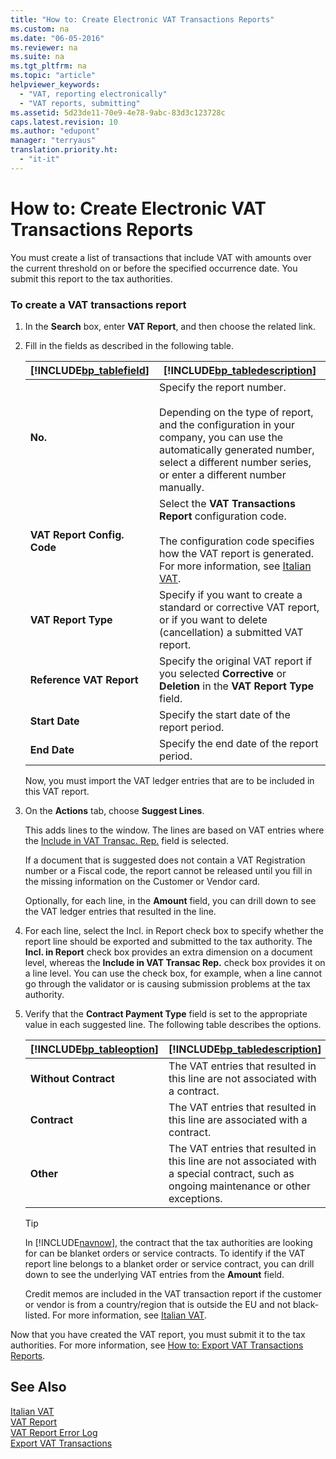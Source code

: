 ```yaml
---
title: "How to: Create Electronic VAT Transactions Reports"
ms.custom: na
ms.date: "06-05-2016"
ms.reviewer: na
ms.suite: na
ms.tgt_pltfrm: na
ms.topic: "article"
helpviewer_keywords: 
  - "VAT, reporting electronically"
  - "VAT reports, submitting"
ms.assetid: 5d23de11-70e9-4e78-9abc-83d3c123728c
caps.latest.revision: 10
ms.author: "edupont"
manager: "terryaus"
translation.priority.ht: 
  - "it-it"
---
```

# How to: Create Electronic VAT Transactions Reports
You must create a list of transactions that include VAT with amounts over the current threshold on or before the specified occurrence date. You submit this report to the tax authorities.  
  
### To create a VAT transactions report  
  
1.  In the **Search** box, enter **VAT Report**, and then choose the related link.  
  
2.  Fill in the fields as described in the following table.  
  
    |[!INCLUDE[bp_tablefield](../../ApplicationDesign/includes/bp_tablefield_md.md)]|[!INCLUDE[bp_tabledescription](../../ApplicationDesign/includes/bp_tabledescription_md.md)]|  
    |---------------------------------|---------------------------------------|  
    |**No.**|Specify the report number.<br /><br /> Depending on the type of report, and the configuration in your company, you can use the automatically generated number, select a different number series, or enter a different number manually.|  
    |**VAT Report Config. Code**|Select the **VAT Transactions Report** configuration code.<br /><br /> The configuration code specifies how the VAT report is generated. For more information, see [Italian VAT](../../LocalFunctionalityForMicrosoftDynamicsNav2016/Italy/italian-vat.md).|  
    |**VAT Report Type**|Specify if you want to create a standard or corrective VAT report, or if you want to delete \(cancellation\) a submitted VAT report.|  
    |**Reference VAT Report**|Specify the original VAT report if you selected **Corrective** or **Deletion** in the **VAT Report Type** field.|  
    |**Start Date**|Specify the start date of the report period.|  
    |**End Date**|Specify the end date of the report period.|  
  
     Now, you must import the VAT ledger entries that are to be included in this VAT report.  
  
3.  On the **Actions** tab, choose **Suggest Lines**.  
  
     This adds lines to the window. The lines are based on VAT entries where the [Include in VAT Transac. Rep.](../../LocalFunctionalityForMicrosoftDynamicsNav2016/Italy/-$-t_254_12120-include-in-vat-transac.-rep.-$-.md) field is selected.  
  
     If a document that is suggested does not contain a VAT Registration number or a Fiscal code, the report cannot be released until you fill in the missing information on the Customer or Vendor card.  
  
     Optionally, for each line, in the **Amount** field, you can drill down to see the VAT ledger entries that resulted in the line.  
  
4.  For each line, select the Incl. in Report check box to specify whether the report line should be exported and submitted to the tax authority. The **Incl. in Report** check box provides an extra dimension on a document level, whereas the **Include in VAT Transac Rep.** check box provides it on a line level. You can use the check box, for example, when a line cannot go through the validator or is causing submission problems at the tax authority.  
  
5.  Verify that the **Contract Payment Type** field is set to the appropriate value in each suggested line. The following table describes the options.  
  
    |[!INCLUDE[bp_tableoption](../../ApplicationDesign/includes/bp_tableoption_md.md)]|[!INCLUDE[bp_tabledescription](../../ApplicationDesign/includes/bp_tabledescription_md.md)]|  
    |----------------------------------|---------------------------------------|  
    |**Without Contract**|The VAT entries that resulted in this line are not associated with a contract.|  
    |**Contract**|The VAT entries that resulted in this line are associated with a contract.|  
    |**Other**|The VAT entries that resulted in this line are not associated with a special contract, such as ongoing maintenance or other exceptions.|  
  
    > [!TIP]  
    >  In [!INCLUDE[navnow](../../ApplicationDesign/includes/navnow_md.md)], the contract that the tax authorities are looking for can be blanket orders or service contracts. To identify if the VAT report line belongs to a blanket order or service contract, you can drill down to see the underlying VAT entries from the **Amount** field.  
  
     Credit memos are included in the VAT transaction report if the customer or vendor is from a country\/region that is outside the EU and not black\-listed. For more information, see [Italian VAT](../../LocalFunctionalityForMicrosoftDynamicsNav2016/Italy/italian-vat.md).  
  
 Now that you have created the VAT report, you must submit it to the tax authorities. For more information, see [How to: Export VAT Transactions Reports](../../LocalFunctionalityForMicrosoftDynamicsNav2016/Italy/how-to-export-vat-transactions-reports.md).  
  
## See Also  
 [Italian VAT](../../LocalFunctionalityForMicrosoftDynamicsNav2016/Italy/italian-vat.md)   
 [VAT Report](assetId:///30b3e164-8489-4b47-990e-a6a3e85a24a5)   
 [VAT Report Error Log](assetId:///c35e6992-b833-484f-9026-d9ba5e4d528b)   
 [Export VAT Transactions](../../LocalFunctionalityForMicrosoftDynamicsNav2016/Italy/-$-b_12193-export-vat-transactions-$-.md)